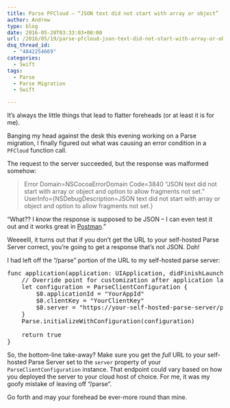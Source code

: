 ```yaml
---
title: Parse PFCloud – “JSON text did not start with array or object”
author: Andrew
type: blog
date: 2016-05-20T03:33:03+00:00
url: /2016/05/19/parse-pfcloud-json-text-did-not-start-with-array-or-object/
dsq_thread_id:
  - "4842254669"
categories:
  - Swift
tags:
  - Parse
  - Parse Migration
  - Swift

---
```

It&#8217;s always the little things that lead to flatter foreheads (or at least it is for me).

Banging my head against the desk this evening working on a Parse migration, I finally figured out what was causing an error condition in a `PFCloud` function call.

The request to the server succeeded, but the response was malformed somehow:

> Error Domain=NSCocoaErrorDomain Code=3840 &#8220;JSON text did not start with array or object and option to allow fragments not set.&#8221; UserInfo={NSDebugDescription=JSON text did not start with array or object and option to allow fragments not set.} 

&#8220;What?? I _know_ the response is supposed to be JSON &#8211; I can even test it out and it works great in [Postman][1].&#8221;

Weeeelll, it turns out that if you don&#8217;t get the URL to your self-hosted Parse Server correct, you&#8217;re going to get a response that&#8217;s not JSON. Doh!

I had left off the &#8220;/parse&#8221; portion of the URL to my self-hosted parse server:

<pre class="lang:swift mark:6 decode:true " title="AppDelegate.swift" >func application(application: UIApplication, didFinishLaunchingWithOptions launchOptions: [NSObject : AnyObject]?) -&gt; Bool {
    // Override point for customization after application launch.
    let configuration = ParseClientConfiguration {
        $0.applicationId = "YourAppId"
        $0.clientKey = "YourClientKey"
        $0.server = "https://your-self-hosted-parse-server/parse"
    }
    Parse.initializeWithConfiguration(configuration)
    
    return true
}</pre>

So, the bottom-line take-away? Make sure you get the _full_ URL to your self-hosted Parse Server set to the `server` property of your `ParseClientConfiguration` instance. That endpoint could vary based on how you deployed the server to your cloud host of choice. For me, it was my goofy mistake of leaving off &#8220;/parse&#8221;.

Go forth and may your forehead be ever-more round than mine.

 [1]: https://chrome.google.com/webstore/detail/postman/fhbjgbiflinjbdggehcddcbncdddomop?hl=en